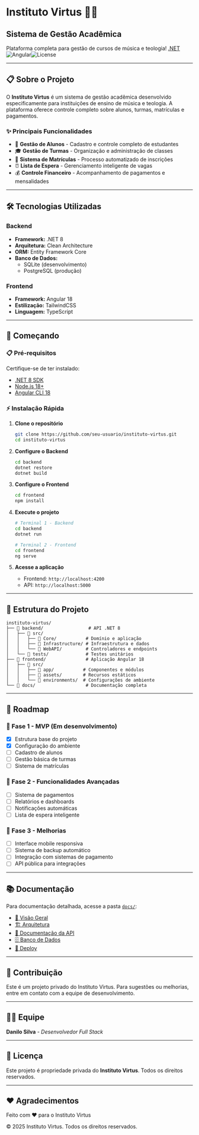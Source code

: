 # Instituto Virtus 🎵📖

## Sistema de Gestão Acadêmica

Plataforma completa para gestão de cursos de música e teologia!
[.NET](https://img.shields.io/badge/.NET-8-512BD4?style=flat-square&logo=dotnet)![Angular](https://img.shields.io/badge/Angular-18-DD0031?style=flat-square&logo=angular)![License](https://img.shields.io/badge/License-Private-red?style=flat-square)

---

## 📋 Sobre o Projeto

O **Instituto Virtus** é um sistema de gestão acadêmica desenvolvido
especificamente para instituições de ensino de música e teologia. A
plataforma oferece controle completo sobre alunos, turmas, matrículas e
pagamentos.

### ✨ Principais Funcionalidades

- 👥 **Gestão de Alunos** - Cadastro e controle completo de estudantes
- 🎓 **Gestão de Turmas** - Organização e administração de classes
- 📝 **Sistema de Matrículas** - Processo automatizado de inscrições
- ⏰ **Lista de Espera** - Gerenciamento inteligente de vagas
- 💰 **Controle Financeiro** - Acompanhamento de pagamentos e mensalidades

---

## 🛠️ Tecnologias Utilizadas

### Backend

- **Framework:** .NET 8
- **Arquitetura:** Clean Architecture
- **ORM:** Entity Framework Core
- **Banco de Dados:**
  - SQLite (desenvolvimento)
  - PostgreSQL (produção)

### Frontend

- **Framework:** Angular 18
- **Estilização:** TailwindCSS
- **Linguagem:** TypeScript

---

## 🚀 Começando

### 📋 Pré-requisitos

Certifique-se de ter instalado:

- [.NET 8 SDK](https://dotnet.microsoft.com/download/dotnet/8.0)
- [Node.js 18+](https://nodejs.org/)
- [Angular CLI 18](https://angular.io/cli)

### ⚡ Instalação Rápida

1. **Clone o repositório**

   ```bash
   git clone https://github.com/seu-usuario/instituto-virtus.git
   cd instituto-virtus
   ```

2. **Configure o Backend**

   ```bash
   cd backend
   dotnet restore
   dotnet build
   ```

3. **Configure o Frontend**

   ```bash
   cd frontend
   npm install
   ```

4. **Execute o projeto**

   ```bash
   # Terminal 1 - Backend
   cd backend
   dotnet run

   # Terminal 2 - Frontend
   cd frontend
   ng serve
   ```

5. **Acesse a aplicação**
   - Frontend: `http://localhost:4200`
   - API: `http://localhost:5000`

---

## 📁 Estrutura do Projeto

```text
instituto-virtus/
├── 📂 backend/                 # API .NET 8
│   ├── 📂 src/
│   │   ├── 📂 Core/           # Domínio e aplicação
│   │   ├── 📂 Infrastructure/ # Infraestrutura e dados
│   │   └── 📂 WebAPI/         # Controladores e endpoints
│   └── 📂 tests/              # Testes unitários
├── 📂 frontend/               # Aplicação Angular 18
│   ├── 📂 src/
│   │   ├── 📂 app/           # Componentes e módulos
│   │   ├── 📂 assets/        # Recursos estáticos
│   │   └── 📂 environments/  # Configurações de ambiente
└── 📂 docs/                   # Documentação completa
```

---

## 🎯 Roadmap

### 🚧 Fase 1 - MVP (Em desenvolvimento)

- [x] Estrutura base do projeto
- [x] Configuração do ambiente
- [ ] Cadastro de alunos
- [ ] Gestão básica de turmas
- [ ] Sistema de matrículas

### 🔮 Fase 2 - Funcionalidades Avançadas

- [ ] Sistema de pagamentos
- [ ] Relatórios e dashboards
- [ ] Notificações automáticas
- [ ] Lista de espera inteligente

### 🌟 Fase 3 - Melhorias

- [ ] Interface mobile responsiva
- [ ] Sistema de backup automático
- [ ] Integração com sistemas de pagamento
- [ ] API pública para integrações

---

## 📚 Documentação

Para documentação detalhada, acesse a pasta [`docs/`](./docs/):

- [📖 Visão Geral](./docs/visao-geral.md)
- [🏗️ Arquitetura](./docs/arquitetura.md)
- [🔌 Documentação da API](./docs/api.md)
- [🗄️ Banco de Dados](./docs/banco-dados.md)
- [🚀 Deploy](./docs/deploy.md)

---

## 🤝 Contribuição

Este é um projeto privado do Instituto Virtus. Para sugestões ou melhorias,
entre em contato com a equipe de desenvolvimento.

---

## 👨‍💻 Equipe

**Danilo Silva** - _Desenvolvedor Full Stack_

---

## 📄 Licença

Este projeto é propriedade privada do **Instituto Virtus**.
Todos os direitos reservados.

---

## ❤️ Agradecimentos

Feito com ❤️ para o Instituto Virtus

© 2025 Instituto Virtus. Todos os direitos reservados.
